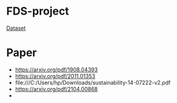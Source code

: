 # FDS-project

[Dataset](https://www.kaggle.com/datasets/sumn2u/garbage-classification-v2)

# Paper
- https://arxiv.org/pdf/1908.04393
- https://arxiv.org/pdf/2011.01353
- file:///C:/Users/hp/Downloads/sustainability-14-07222-v2.pdf
- https://arxiv.org/pdf/2104.00868
- 
